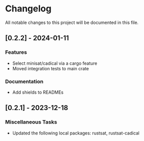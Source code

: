 # Changelog

All notable changes to this project will be documented in this file.

## [0.2.2] - 2024-01-11

### Features

- Select minisat/cadical via a cargo feature
- Moved integration tests to main crate

### Documentation

- Add shields to READMEs

<!-- generated by git-cliff -->
## [0.2.1] - 2023-12-18

### Miscellaneous Tasks

- Updated the following local packages: rustsat, rustsat-cadical

<!-- generated by git-cliff -->
